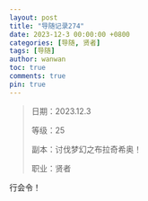 ```yaml
---
layout: post
title: "导随记录274"
date: 2023-12-3 00:00:00 +0800
categories: [导随, 贤者]
tags: [导随]
author: wanwan
toc: true
comments: true
pin: true
---
```

> 日期：2023.12.3
>
> 等级：25
>
> 副本：讨伐梦幻之布拉奇希奥！
>
> 职业：贤者

行会令！